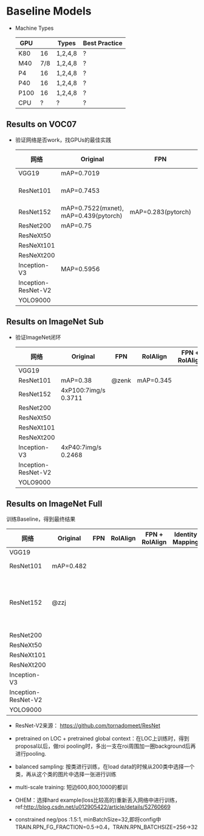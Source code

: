 # Baseline Models

* Machine Types

  | GPU  |      | Types   | Best Practice |
  | ---- | ---- | ------- | ------------- |
  | K80  | 16   | 1,2,4,8 | ?             |
  | M40  | 7/8  | 1,2,4,8 | ?             |
  | P4   | 16   | 1,2,4,8 | ?             |
  | P40  | 16   | 1,2,4,8 | ?             |
  | P100 | 16   | 1,2,4,8 | ?             |
  | CPU  | ?    | ?       | ?             |


## Results on VOC07
* 验证网络是否work，找GPUs的最佳实践

  | 网络 | Original | FPN | RoIAlign | FPN + RoIAlign | Identity Mapping | Pretrain on LOC | RPN | RCNN | Constrained Pos/Neg | Multiscale Training | DataAugmentation | GlobalContext | SampleBalanced |
  | ------| ------ | ------ | ------ | ------| ------ | ------ | ------ | ------ | ------ | ------ | ------ | ------ | ------ |
  | VGG19	| mAP=0.7019 | | | | | | | | | |
  | ResNet101 | mAP=0.7453 | | 2GPU(M40): 3.45samples/sec, mAP=0.7507 | | | | | | 2GPU(M40): 3.45samples/sec, mAP=0.7417 | 2GPU(M40): 3.45samples/sec, mAP=0.7609 | 2GPU(P100): 4.5samples/sec, mAP=0.7400 | mAP= 0.7559(sgd), mAP=0.1951(adam) | 4epoch:mAP=0.7044 |
  | ResNet152	| mAP=0.7522(mxnet), mAP=0.439(pytorch) | mAP=0.283(pytorch)| | | | | | | | | | | |
  | ResNet200	| mAP=0.75 | | | | | | | | | | | | |
  | ResNeXt50  | | | | | | | | | | | | | |
  | ResNeXt101 | | | | | | | | | | | | | |
  | ResNeXt200 | | | | | | | | | | | | | |
  | Inception-V3 | MAP=0.5956| | | | | | | | | 	| | | |
  | Inception-ResNet-V2	 | | | | | | | | | | |  | | | |
  | YOLO9000 | | | | | | | | | | | | | | |

## Results on ImageNet Sub
* 验证ImageNet闭环

  | 网络 | Original | FPN | RoIAlign | FPN + RoIAlign | Identity Mapping | Pretrain on LOC | RPN | RCNN |
  | ------| ------ | ------ | ------ | ------| ------ | ------ | ------ | ------ |
  | VGG19 | | | | | | | | |
  | ResNet101 | mAP=0.38 | @zenk | mAP=0.345 | | | | | |
  | ResNet152 | 4xP100:7img/s 0.3711| | | | | | | |
  | ResNet200 | | | | | | | | |
  | ResNeXt50 | | | | | | | | |
  | ResNeXt101 | | | | | | | | |
  | ResNeXt200 | | | | | | | | |
  | Inception-V3 | 4xP40:7img/s 0.2468 | | | | | 4xP4:9.5img/s Running|| | |
  | Inception-ResNet-V2 | | | | | | | | |
  | YOLO9000 | | | | | | | | |


## Results on ImageNet Full
训练Baseline，得到最终结果

| 网络                  | Original  | FPN  | RoIAlign | FPN + RoIAlign | Identity Mapping | Pretrain on LOC                          | RPN  | RCNN |
| ------------------- | --------- | ---- | -------- | -------------- | ---------------- | ---------------------------------------- | ---- | ---- |
| VGG19               |           |      |          |                |                  |                                          |      |      |
| ResNet101           | mAP=0.482 |      |          |                |                  | 4xP4:9.5img/s Running                    |      |      |
| ResNet152           | @zzj      |      |          |                |                  | 1GPU(P40): 2.10samples/sec 2GPU(P40): 3.70samples/sec 4GPU(P40): 5.2samples/sec (running) |      |      |
| ResNet200           |           |      |          |                |                  |                                          |      |      |
| ResNeXt50           |           |      |          |                |                  |                                          |      |      |
| ResNeXt101          |           |      |          |                |                  |                                          |      |      |
| ResNeXt200          |           |      |          |                |                  |                                          |      |      |
| Inception-V3        |           |      |          |                |                  |                                          |      |      |
| Inception-ResNet-V2 |           |      |          |                |                  |                                          |      |      |
| YOLO9000            |           |      |          |                |                  |                                          |      |      |


* ResNet-V2来源：
  https://github.com/tornadomeet/ResNet

* pretrained on LOC + pretrained global context：在LOC上训练时，得到proposal以后，做roi pooling时，多出一支在roi周围加一圈background后再进行pooling.
* balanced sampling: 按类进行训练，在load data的时候从200类中选择一个类，再从这个类的图片中选择一张进行训练
* multi-scale training: 短边600,800,1000的都训
* OHEM：选择hard example(loss比较高的)重新丢入网络中进行训练，ref:http://blog.csdn.net/u012905422/article/details/52760669
* constrained neg/pos :1.5:1, minBatchSize=32,即将config中TRAIN.RPN_FG_FRACTION=0.5->0.4，TRAIN.RPN_BATCHSIZE=256->32
